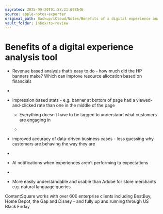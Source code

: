 ```yaml
---
migrated: 2025-09-20T01:58:21.698546
source: apple-notes-exporter
original_path: Backup/iCloud/Notes/Benefits of a digital experience analysis tool.md
vault_folder: Inbox/to-review
---
```

# Benefits of a digital experience analysis tool

- Revenue based analysis that’s easy to do - how much did the HP banners make? Which can improve resource allocation based on financials 

- 

- Impression based stats - e.g. banner at bottom of page had a viewed-and-clicked rate than one in the middle of the page 
	- Everything doesn’t have to be tagged to understand what customers are engaging in

	- 

- improved accuracy of data-driven business cases - less guessing why customers are behaving the way they are

- 

- AI notifications when experiences aren’t performing to expectations

- 

- More easily understandable and usable than Adobe for store merchants e.g. natural language queries

ContentSquare works with over 600 enterprise clients including BestBuy, Home Depot, the Gap and Disney - and fully up and running through US Black Friday
